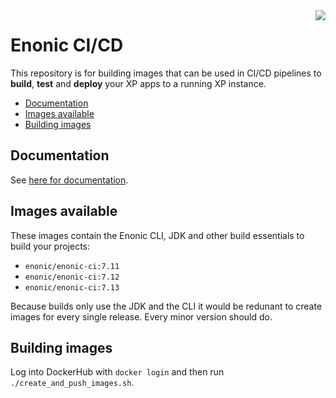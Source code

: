 <img align="right" src="https://raw.githubusercontent.com/enonic/xp/master/misc/logo.png">
<h1>Enonic CI/CD</h1>

This repository is for building images that can be used in CI/CD pipelines to **build**, **test** and **deploy** your XP apps to a running XP instance.

- [Documentation](#documentation)
- [Images available](#images-available)
- [Building images](#building-images)

## Documentation

See [here for documentation](./docs/index.adoc).

## Images available

These images contain the Enonic CLI, JDK and other build essentials to build your projects:

- `enonic/enonic-ci:7.11`
- `enonic/enonic-ci:7.12`
- `enonic/enonic-ci:7.13`

Because builds only use the JDK and the CLI it would be redunant to create images for every single release. Every minor version should do.

## Building images

Log into DockerHub with `docker login` and then run `./create_and_push_images.sh`.
